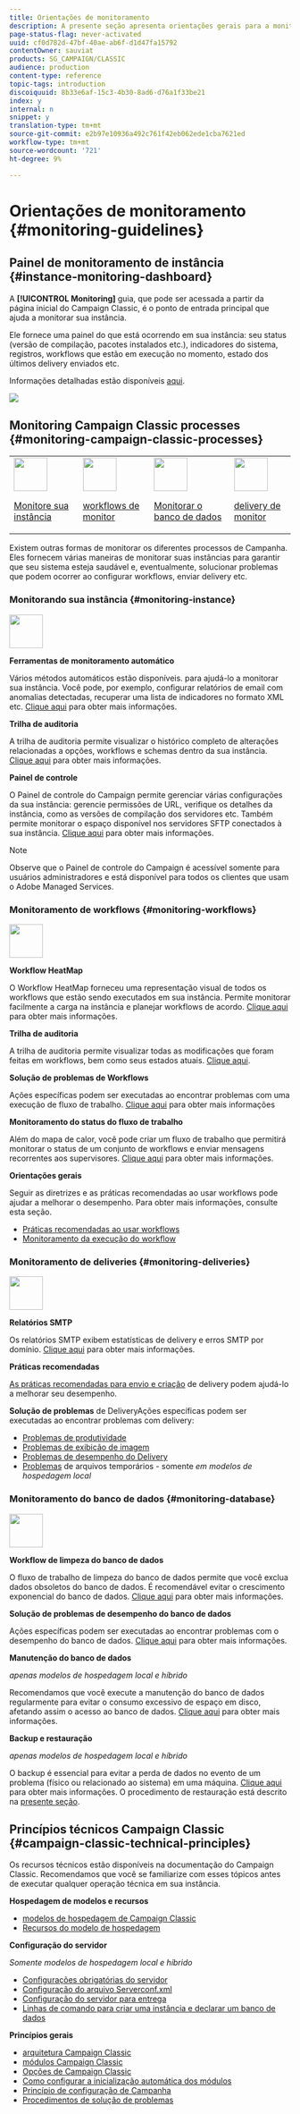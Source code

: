 ```yaml
---
title: Orientações de monitoramento
description: A presente seção apresenta orientações gerais para a monitorização do Campaign Classic.
page-status-flag: never-activated
uuid: cf0d782d-47bf-40ae-ab6f-d1d47fa15792
contentOwner: sauviat
products: SG_CAMPAIGN/CLASSIC
audience: production
content-type: reference
topic-tags: introduction
discoiquuid: 8b33e6af-15c3-4b30-8ad6-d76a1f33be21
index: y
internal: n
snippet: y
translation-type: tm+mt
source-git-commit: e2b97e10936a492c761f42eb062ede1cba7621ed
workflow-type: tm+mt
source-wordcount: '721'
ht-degree: 9%

---
```



# Orientações de monitoramento {#monitoring-guidelines}

## Painel de monitoramento de instância {#instance-monitoring-dashboard}

A **[!UICONTROL Monitoring]** guia, que pode ser acessada a partir da página inicial do Campaign Classic, é o ponto de entrada principal que ajuda a monitorar sua instância.

Ele fornece uma painel do que está ocorrendo em sua instância: seu status (versão de compilação, pacotes instalados etc.), indicadores do sistema, registros, workflows que estão em execução no momento, estado dos últimos delivery enviados etc.

Informações detalhadas estão disponíveis [aqui](../../production/using/monitoring-processes.md).

![](assets/monitoring_tab.png)

## Monitoring Campaign Classic processes {#monitoring-campaign-classic-processes}

<table>
<tr><td><img src="assets/do-not-localize/icon_system.svg" width="60px"><p><a href="#monitoring-instance">Monitore sua instância</a></p></td>
<td><img src="assets/do-not-localize/icon_workflows.svg" width="60px"><p><a href="#moniroting-workflows">workflows de monitor</a></p></td>
<td><img src="assets/do-not-localize/icon_database.svg" width="60px"><p><a href="#monitoring-database">Monitorar o banco de dados</a></p></td>
<td><img src="assets/do-not-localize/icon_Send.svg" width="60px"><p><a href="#monitoring-deliveries">delivery de monitor</a></p></td></tr>
</table>

Existem outras formas de monitorar os diferentes processos de Campanha. Eles fornecem várias maneiras de monitorar suas instâncias para garantir que seu sistema esteja saudável e, eventualmente, solucionar problemas que podem ocorrer ao configurar workflows, enviar delivery etc.

### Monitorando sua instância {#monitoring-instance}

<img src="assets/do-not-localize/icon_system.svg" width="60px">

**Ferramentas de monitoramento automático**

Vários métodos automáticos estão disponíveis. para ajudá-lo a monitorar sua instância. Você pode, por exemplo, configurar relatórios de email com anomalias detectadas, recuperar uma lista de indicadores no formato XML etc. [Clique aqui](../../production/using/monitoring-processes.md#automatic-monitoring) para obter mais informações.

**Trilha de auditoria**

A trilha de auditoria permite visualizar o histórico completo de alterações relacionadas a opções, workflows e schemas dentro da sua instância. [Clique aqui](../../production/using/audit-trail.md) para obter mais informações.

**Painel de controle**

O Painel de controle do Campaign permite gerenciar várias configurações da sua instância: gerencie permissões de URL, verifique os detalhes da instância, como as versões de compilação dos servidores etc. Também permite monitorar o espaço disponível nos servidores SFTP conectados à sua instância. [Clique aqui](https://docs.adobe.com/content/help/pt-BR/control-panel/using/control-panel-home.translate.html) para obter mais informações.

>[!NOTE]
>
>Observe que o Painel de controle do Campaign é acessível somente para usuários administradores e está disponível para todos os clientes que usam o Adobe Managed Services.

### Monitoramento de workflows {#monitoring-workflows}

<img src="assets/do-not-localize/icon_workflows.svg" width="60px">

**Workflow HeatMap**

O Workflow HeatMap forneceu uma representação visual de todos os workflows que estão sendo executados em sua instância. Permite monitorar facilmente a carga na instância e planejar workflows de acordo. [Clique aqui](../../workflow/using/heatmap.md) para obter mais informações.

**Trilha de auditoria**

A trilha de auditoria permite visualizar todas as modificações que foram feitas em workflows, bem como seus estados atuais. [Clique aqui](../../production/using/audit-trail.md).

**Solução de problemas de Workflows**

Ações específicas podem ser executadas ao encontrar problemas com uma execução de fluxo de trabalho. [Clique aqui](../../production/using/workflow-execution.md) para obter mais informações

**Monitoramento do status do fluxo de trabalho**

Além do mapa de calor, você pode criar um fluxo de trabalho que permitirá monitorar o status de um conjunto de workflows e enviar mensagens recorrentes aos supervisores. [Clique aqui](../../workflow/using/supervising-workflows.md) para obter mais informações.

**Orientações gerais**

Seguir as diretrizes e as práticas recomendadas ao usar workflows pode ajudar a melhorar o desempenho. Para obter mais informações, consulte esta seção.
* [Práticas recomendadas ao usar workflows](../../workflow/using/workflow-best-practices.md)
* [Monitoramento da execução do workflow](../../workflow/using/monitoring-workflow-execution.md)

### Monitoramento de deliveries {#monitoring-deliveries}

<img src="assets/do-not-localize/icon_Send.svg" width="60px">

**Relatórios SMTP**

Os relatórios SMTP exibem estatísticas de delivery e erros SMTP por domínio. [Clique aqui](../../production/using/monitoring-processes.md) para obter mais informações.

**Práticas recomendadas**

[As práticas recomendadas para envio e criação](http://helpx.adobe.com/br/campaign/kb/delivery-best-practices.html) de delivery podem ajudá-lo a melhorar seu desempenho.

**Solução de problemas** de DeliveryAções específicas podem ser executadas ao encontrar problemas com delivery:
* [Problemas de produtividade](../../production/using/performance-and-throughput-issues.md#deliverability_issues)
* [Problemas de exibição de imagem](../../production/using/image-display-issues.md)
* [Problemas de desempenho do Delivery](../../delivery/using/monitoring-a-delivery.md#performance_issues)
* [Problemas](../../production/using/temporary-files.md) de arquivos temporários - somente *em modelos de hospedagem local*

### Monitoramento do banco de dados {#monitoring-database}

<img src="assets/do-not-localize/icon_database.svg" width="60px">

**Workflow de limpeza do banco de dados**

O fluxo de trabalho de limpeza do banco de dados permite que você exclua dados obsoletos do banco de dados. É recomendável evitar o crescimento exponencial do banco de dados. [Clique aqui](../../production/using/database-cleanup-workflow.md) para obter mais informações.

**Solução de problemas de desempenho do banco de dados**

Ações específicas podem ser executadas ao encontrar problemas com o desempenho do banco de dados. [Clique aqui](../../production/using/database-performances.md) para obter mais informações.

**Manutenção do banco de dados**

*apenas modelos de hospedagem local e híbrido*

Recomendamos que você execute a manutenção do banco de dados regularmente para evitar o consumo excessivo de espaço em disco, afetando assim o acesso ao banco de dados. [Clique aqui](../../production/using/recommendations.md) para obter mais informações.

**Backup e restauração**

*apenas modelos de hospedagem local e híbrido*

O backup é essencial para evitar a perda de dados no evento de um problema (físico ou relacionado ao sistema) em uma máquina. [Clique aqui](../../production/using/backup.md) para obter mais informações. O procedimento de restauração está descrito na [presente seção](../../production/using/restoration.md).

## Princípios técnicos Campaign Classic {#campaign-classic-technical-principles}

Os recursos técnicos estão disponíveis na documentação do Campaign Classic. Recomendamos que você se familiarize com esses tópicos antes de executar qualquer operação técnica em sua instância.

**Hospedagem de modelos e recursos**

* [modelos de hospedagem de Campaign Classic](../../installation/using/hosting-models.md)
* [Recursos do modelo de hospedagem](https://helpx.adobe.com/br/campaign/kb/acc-on-prem-vs-hosted.html)

**Configuração do servidor**

*Somente modelos de hospedagem local e híbrido*

* [Configurações obrigatórias do servidor](../../installation/using/campaign-server-configuration.md)
* [Configuração do arquivo Serverconf.xml](../../installation/using/the-server-configuration-file.md)
* [Configuração do servidor para entrega](../../installation/using/email-deliverability.md)
* [Linhas de comando para criar uma instância e declarar um banco de dados](../../installation/using/command-lines.md)

**Princípios gerais**

* [arquitetura Campaign Classic](../../production/using/general-architecture.md)
* [módulos Campaign Classic](../../production/using/operating-principle.md)
* [Opções de Campaign Classic](../../installation/using/configuring-campaign-options.md)
* [Como configurar a inicialização automática dos módulos](../../production/using/administration.md)
* [Princípio de configuração de Campanha](../../production/using/configuration-principle.md)
* [Procedimentos de solução de problemas](../../production/using/performance-and-throughput-issues.md)
